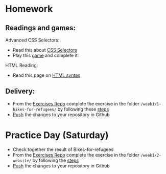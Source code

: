 # Homework

## Readings and games:

Advanced CSS Selectors:

- Read this about [CSS Selectors](http://learn.shayhowe.com/advanced-html-css/complex-selectors/)
- Play this [game](https://flukeout.github.io/) and complete it:

HTML Reading:

- Read this page on [HTML syntax](https://marksheet.io/html-syntax.html)

## Delivery:

- From the [Exercises Repo](https://github.com/Migracode-Barcelona/html-css-git-exercises) complete the exercise in the folder `/week1/1-bikes-for-refugees/` by following these [steps](https://github.com/Migracode-Barcelona/html-css-git-exercises/tree/master/week1/1-bikes-for-refugees)
- [Push](/others/git.html#commit-and-push-your-changes-to-github) the changes to your repository in Github

# Practice Day (Saturday)

- Check together the result of Bikes-for-refugees
- From the [Exercises Repo](https://github.com/Migracode-Barcelona/html-css-git-exercises) complete the exercise in the folder `/week1/2-website/` by following the [steps](https://github.com/Migracode-Barcelona/html-css-git-exercises/tree/master/week1/2-website)
- [Push](/others/git.html#commit-and-push-your-changes-to-github)  the changes to your repository in Github
